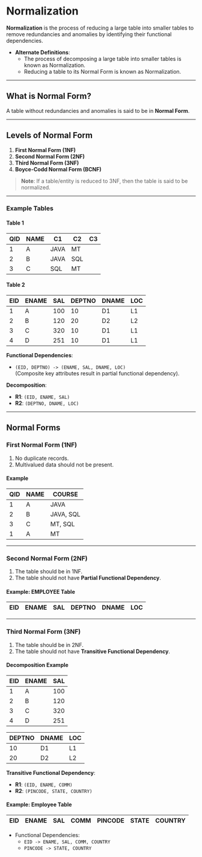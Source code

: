 # Normalization

**Normalization** is the process of reducing a large table into smaller tables to remove redundancies and anomalies by identifying their functional dependencies.

- **Alternate Definitions**:
  - The process of decomposing a large table into smaller tables is known as Normalization.
  - Reducing a table to its Normal Form is known as Normalization.

---

## What is Normal Form?

A table without redundancies and anomalies is said to be in **Normal Form**.

---

## Levels of Normal Form

1. **First Normal Form (1NF)**
2. **Second Normal Form (2NF)**
3. **Third Normal Form (3NF)**
4. **Boyce-Codd Normal Form (BCNF)**

> **Note**: If a table/entity is reduced to 3NF, then the table is said to be normalized.

---

### Example Tables

#### Table 1
| QID | NAME | C1      | C2 | C3 |
|-----|------|---------|----|----|
| 1   | A    | JAVA    | MT |    |
| 2   | B    | JAVA    | SQL|    |
| 3   | C    | SQL     | MT |    |

#### Table 2
| EID | ENAME | SAL | DEPTNO | DNAME | LOC |
|-----|-------|-----|--------|-------|-----|
| 1   | A     | 100 | 10     | D1    | L1  |
| 2   | B     | 120 | 20     | D2    | L2  |
| 3   | C     | 320 | 10     | D1    | L1  |
| 4   | D     | 251 | 10     | D1    | L1  |

**Functional Dependencies**:
- `(EID, DEPTNO) -> (ENAME, SAL, DNAME, LOC)`  
  (Composite key attributes result in partial functional dependency).

**Decomposition**:
- **R1**: `(EID, ENAME, SAL)`
- **R2**: `(DEPTNO, DNAME, LOC)`

---

## Normal Forms

### First Normal Form (1NF)

1. No duplicate records.
2. Multivalued data should not be present.

#### Example
| QID | NAME | COURSE       |
|-----|------|--------------|
| 1   | A    | JAVA         |
| 2   | B    | JAVA, SQL    |
| 3   | C    | MT, SQL      |
| 1   | A    | MT           |

---

### Second Normal Form (2NF)

1. The table should be in 1NF.
2. The table should not have **Partial Functional Dependency**.

#### Example: EMPLOYEE Table
| EID | ENAME | SAL | DEPTNO | DNAME | LOC |
|-----|-------|-----|--------|-------|-----|

---

### Third Normal Form (3NF)

1. The table should be in 2NF.
2. The table should not have **Transitive Functional Dependency**.

#### Decomposition Example
| EID | ENAME | SAL |
|-----|-------|-----|
| 1   | A     | 100 |
| 2   | B     | 120 |
| 3   | C     | 320 |
| 4   | D     | 251 |

| DEPTNO | DNAME | LOC |
|--------|-------|-----|
| 10     | D1    | L1  |
| 20     | D2    | L2  |

**Transitive Functional Dependency**:
- **R1**: `(EID, ENAME, COMM)`
- **R2**: `(PINCODE, STATE, COUNTRY)`

#### Example: Employee Table
| EID | ENAME | SAL | COMM | PINCODE | STATE | COUNTRY |
|-----|-------|-----|------|---------|-------|---------|
- Functional Dependencies:
  - `EID -> ENAME, SAL, COMM, COUNTRY`
  - `PINCODE -> STATE, COUNTRY`
